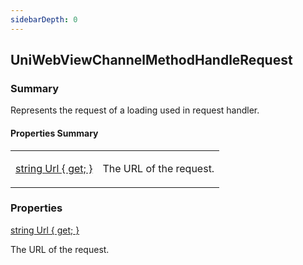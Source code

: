 ```yaml
---
sidebarDepth: 0
---
```


## UniWebViewChannelMethodHandleRequest

### Summary

Represents the request of a loading used in request handler.

#### Properties Summary

<table>
<tr><td><div class='api-summary-heading'><a href='#url'><span class='return-type'>string</span> Url { get; }</a></div></td><td><div class='simple-summary'>
<p>The URL of the request.</p>
</div>
</td></tr></table>

### Properties

<div class='api-box property'>
  <div class="api-anchor" id='url'></div><div class='api-heading' data-id='url'><a href='#url'><span class='return-type'>string</span> Url { get; }</a></div>
  <div class='api-body'>
    <div class='desc'>
      <div class='summary'>
<p>The URL of the request.</p>
</div>
                </div>
  </div>
</div>


